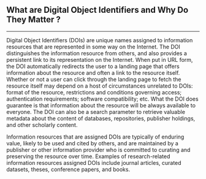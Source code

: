 ## What are Digital Object Identifiers and Why Do They Matter ?
---

Digital Object Identifiers (DOIs) are unique names assigned to information resources that are represented in some way on the Internet. The DOI distinguishes the information resource from others, and also  provides a persistent link to its representation on the Internet. When put in URL form, the DOI automatically redirects the user to a landing page that offers information about the resource and often a link to the resource itself.  Whether or not a user can click through the landing page to fetch the resource itself may depend on a host of circumstances unrelated to DOIs: format of the resource, restrictions and conditions governing access; authentication requirements; software compatibility; etc. What the DOI does guarantee is that information about the resource will be always available to everyone. The DOI can also be a search parameter to retrieve valuable metadata about the content of databases, repositories, publisher holdings, and other scholarly content.

Information resources that are assigned DOIs are typically of enduring value, likely to be used and cited by others, and are maintained by a publisher or other information provider who is committed to curating and preserving the resource over time. Examples of research-related information resources assigned DOIs include journal articles, curated datasets, theses, conference papers, and books.  


